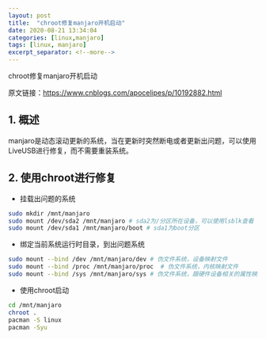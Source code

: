```yaml
---
layout: post
title:  "chroot修复manjaro开机启动"
date: 2020-08-21 13:34:04
categories: [linux,manjaro]
tags: [linux, manjaro]
excerpt_separator: <!--more-->
---
```

chroot修复manjaro开机启动
<!--more-->

原文链接：https://www.cnblogs.com/apocelipes/p/10192882.html

## 1. 概述
manjaro是动态滚动更新的系统，当在更新时突然断电或者更新出问题，可以使用LiveUSB进行修复，而不需要重装系统。

## 2. 使用chroot进行修复

* 挂载出问题的系统
```bash
sudo mkdir /mnt/manjaro
sudo mount /dev/sda2 /mnt/manjaro # sda2为/分区所在设备，可以使用lsblk查看
sudo mount /dev/sda1 /mnt/manjaro/boot # sda1为boot分区
```

* 绑定当前系统运行时目录，到出问题系统
```bash
sudo mount --bind /dev /mnt/manjaro/dev # 伪文件系统，设备映射文件
sudo mount --bind /proc /mnt/manjaro/proc  # 伪文件系统，内核映射文件
sudo mount --bind /sys /mnt/manjaro/sys # 伪文件系统，跟硬件设备相关的属性映射文件
```

* 使用chroot启动
```bash
cd /mnt/manjaro
chroot .
pacman -S linux 
pacman -Syu
```